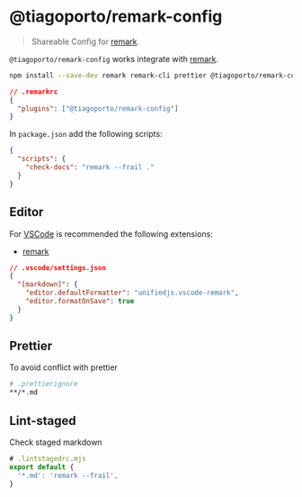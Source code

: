 # @tiagoporto/remark-config

> Shareable Config for [remark](https://github.com/remarkjs/remark).

`@tiagoporto/remark-config` works integrate with [remark](https://github.com/remarkjs/remark).

```bash
npm install --save-dev remark remark-cli prettier @tiagoporto/remark-config
```

```json
// .remarkrc
{
  "plugins": ["@tiagoporto/remark-config"]
}
```

In `package.json` add the following scripts:

```json
{
  "scripts": {
    "check-docs": "remark --frail ."
  }
}
```

## Editor

For [VSCode](https://code.visualstudio.com) is recommended the following extensions:

- [remark](https://marketplace.visualstudio.com/items?itemName=unifiedjs.vscode-remark)

```json
// .vscode/settings.json
{
  "[markdown]": {
    "editor.defaultFormatter": "unifiedjs.vscode-remark",
    "editor.formatOnSave": true
  }
}
```

## Prettier

To avoid conflict with prettier

```sh
# .prettierignore
**/*.md
```

## Lint-staged

Check staged markdown

```mjs
# .lintstagedrc.mjs
export default {
  '*.md': 'remark --frail',
}
```
